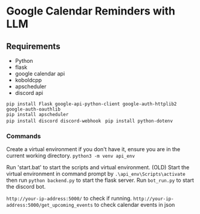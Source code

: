 # Google Calendar Reminders with LLM
## Requirements
- Python 
- flask
- google calendar api
- koboldcpp
- apscheduler
- discord api

`pip install Flask google-api-python-client google-auth-httplib2 google-auth-oauthlib` \
`pip install apscheduler` \
`pip install discord discord-webhook `
`pip install python-dotenv`
### Commands
Create a virtual environment if you don't have it, ensure you are in the current working directory. 
`python3 -m venv api_env`

Run 'start.bat' to start the scripts and virtual environment.
(OLD) Start the virtual environment in command prompt by `.\api_env\Scripts\activate` then run `python backend.py` to start the flask server. Run `bot_run.py` to start the discord bot. 

`http://your-ip-address:5000/` to check if running.
`http://your-ip-address:5000/get_upcoming_events` to check calendar events in json

